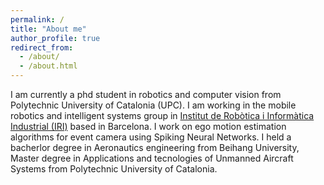 ```yaml
---
permalink: /
title: "About me"
author_profile: true
redirect_from: 
  - /about/
  - /about.html
---
```



I am currently a phd student in robotics and computer vision from Polytechnic University of Catalonia (UPC). I am working in the mobile robotics and intelligent systems group in [Institut de Robòtica i Informàtica Industrial (IRI)](https://www.iri.upc.edu/) based in Barcelona. I work on ego motion estimation algorithms for event camera using Spiking Neural Networks. 
I held a bacherlor degree in Aeronautics engineering from Beihang University, Master degree in Applications and tecnologies of Unmanned Aircraft Systems from Polytechnic University of Catalonia.


